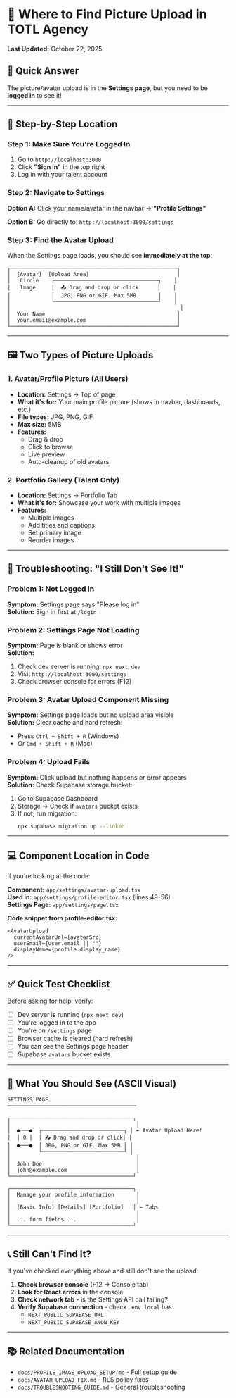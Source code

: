# 📸 Where to Find Picture Upload in TOTL Agency

**Last Updated:** October 22, 2025

## 🎯 Quick Answer

The picture/avatar upload is in the **Settings page**, but you need to be **logged in** to see it!

---

## 📍 Step-by-Step Location

### Step 1: Make Sure You're Logged In
1. Go to `http://localhost:3000`
2. Click **"Sign In"** in the top right
3. Log in with your talent account

### Step 2: Navigate to Settings
**Option A:** Click your name/avatar in the navbar → **"Profile Settings"**

**Option B:** Go directly to: `http://localhost:3000/settings`

### Step 3: Find the Avatar Upload
When the Settings page loads, you should see **immediately at the top**:

```
┌─────────────────────────────────────────────────────┐
│  [Avatar]  [Upload Area]                            │
│   Circle    ┌─────────────────────────────────┐    │
│   Image     │  📤 Drag and drop or click      │    │
│             │  JPG, PNG or GIF. Max 5MB.      │    │
│             └─────────────────────────────────┘    │
│                                                      │
│  Your Name                                          │
│  your.email@example.com                             │
└─────────────────────────────────────────────────────┘
```

---

## 🖼️ Two Types of Picture Uploads

### 1. **Avatar/Profile Picture** (All Users)
- **Location:** Settings → Top of page
- **What it's for:** Your main profile picture (shows in navbar, dashboards, etc.)
- **File types:** JPG, PNG, GIF
- **Max size:** 5MB
- **Features:**
  - Drag & drop
  - Click to browse
  - Live preview
  - Auto-cleanup of old avatars

### 2. **Portfolio Gallery** (Talent Only)
- **Location:** Settings → Portfolio Tab
- **What it's for:** Showcase your work with multiple images
- **Features:**
  - Multiple images
  - Add titles and captions
  - Set primary image
  - Reorder images

---

## 🚨 Troubleshooting: "I Still Don't See It!"

### Problem 1: Not Logged In
**Symptom:** Settings page says "Please log in"  
**Solution:** Sign in first at `/login`

### Problem 2: Settings Page Not Loading
**Symptom:** Page is blank or shows error  
**Solution:** 
1. Check dev server is running: `npx next dev`
2. Visit `http://localhost:3000/settings`
3. Check browser console for errors (F12)

### Problem 3: Avatar Upload Component Missing
**Symptom:** Settings page loads but no upload area visible  
**Solution:** Clear cache and hard refresh:
- Press `Ctrl + Shift + R` (Windows)
- Or `Cmd + Shift + R` (Mac)

### Problem 4: Upload Fails
**Symptom:** Click upload but nothing happens or error appears  
**Solution:** Check Supabase storage bucket:
1. Go to Supabase Dashboard
2. Storage → Check if `avatars` bucket exists
3. If not, run migration:
   ```bash
   npx supabase migration up --linked
   ```

---

## 💻 Component Location in Code

If you're looking at the code:

**Component:** `app/settings/avatar-upload.tsx`  
**Used in:** `app/settings/profile-editor.tsx` (lines 49-56)  
**Settings Page:** `app/settings/page.tsx`

**Code snippet from profile-editor.tsx:**
```tsx
<AvatarUpload
  currentAvatarUrl={avatarSrc}
  userEmail={user.email || ""}
  displayName={profile.display_name}
/>
```

---

## ✅ Quick Test Checklist

Before asking for help, verify:

- [ ] Dev server is running (`npx next dev`)
- [ ] You're logged in to the app
- [ ] You're on `/settings` page
- [ ] Browser cache is cleared (hard refresh)
- [ ] You can see the Settings page header
- [ ] Supabase `avatars` bucket exists

---

## 🎥 What You Should See (ASCII Visual)

```
SETTINGS PAGE
─────────────────────────────────────────

┌───────────────────────────────────────┐
│                                        │
│  ●───●  ┌──────────────────────────┐ │ ← Avatar Upload Here!
│  │ O │  │ 📤 Drag and drop or click│ │
│  ●───●  │ JPG, PNG or GIF. Max 5MB │ │
│         └──────────────────────────┘ │
│                                        │
│  John Doe                              │
│  john@example.com                      │
└───────────────────────────────────────┘

┌───────────────────────────────────────┐
│  Manage your profile information       │
│                                        │
│  [Basic Info] [Details] [Portfolio]   │ ← Tabs
│                                        │
│  ... form fields ...                   │
└───────────────────────────────────────┘
```

---

## 📞 Still Can't Find It?

If you've checked everything above and still don't see the upload:

1. **Check browser console** (F12 → Console tab)
2. **Look for React errors** in the console
3. **Check network tab** - is the Settings API call failing?
4. **Verify Supabase connection** - check `.env.local` has:
   - `NEXT_PUBLIC_SUPABASE_URL`
   - `NEXT_PUBLIC_SUPABASE_ANON_KEY`

---

## 📚 Related Documentation

- `docs/PROFILE_IMAGE_UPLOAD_SETUP.md` - Full setup guide
- `docs/AVATAR_UPLOAD_FIX.md` - RLS policy fixes
- `docs/TROUBLESHOOTING_GUIDE.md` - General troubleshooting

